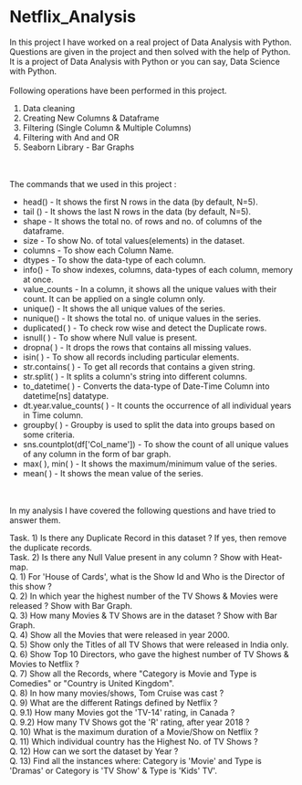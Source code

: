 # Netflix_Analysis
In this project I have worked on a real project of Data Analysis with Python. Questions are given in the project and then solved with the help of Python. It is a project of Data Analysis with Python or you can say, Data Science with Python.
<br />
<br />
Following operations have been performed in this project.
1. Data cleaning
2. Creating New Columns & Dataframe
3. Filtering (Single Column & Multiple Columns)
4. Filtering with And and OR
5. Seaborn Library - Bar Graphs
<br />
<br />
The commands that we used in this project :

* head() - It shows the first N rows in the data (by default, N=5).
* tail () - It shows the last N rows in the data (by default, N=5).
* shape - It shows the total no. of rows and no. of columns of the dataframe.
* size - To show No. of total values(elements) in the dataset.
* columns - To show each Column Name.
* dtypes - To show the data-type of each column.
* info() - To show indexes, columns, data-types of each column, memory at once.
* value_counts - In a column, it shows all the unique values with their count. It can be applied on a single column only.
* unique() - It shows the all unique values of the series.
* nunique() - It shows the total no. of unique values in the series.
* duplicated( ) - To check row wise and detect the Duplicate rows.
* isnull( ) - To show where Null value is present.
* dropna( ) - It drops the rows that contains all missing values.
* isin( ) - To show all records including particular elements.
* str.contains( ) - To get all records that contains a given string.
* str.split( ) - It splits a column's string into different columns.
* to_datetime( ) - Converts the data-type of Date-Time Column into datetime[ns] datatype.
* dt.year.value_counts( ) - It counts the occurrence of all individual years in Time column.
* groupby( ) - Groupby is used to split the data into groups based on some criteria.
* sns.countplot(df['Col_name']) - To show the count of all unique values of any column in the form of bar graph.
* max( ), min( ) - It shows the maximum/minimum value of the series.
* mean( ) - It shows the mean value of the series.
<br />
<br />
In my analysis I have covered the following questions and have tried to answer them.

Task. 1) Is there any Duplicate Record in this dataset ? If yes, then remove the duplicate records.
<br />
Task. 2) Is there any Null Value present in any column ? Show with Heat-map.
<br />
Q. 1) For 'House of Cards', what is the Show Id and Who is the Director of this show ?
<br />
Q. 2) In which year the highest number of the TV Shows & Movies were released ? Show with Bar Graph.
<br />
Q. 3) How many Movies & TV Shows are in the dataset ? Show with Bar Graph.
<br />
Q. 4) Show all the Movies that were released in year 2000.
<br />
Q. 5) Show only the Titles of all TV Shows that were released in India only.
<br />
Q. 6) Show Top 10 Directors, who gave the highest number of TV Shows & Movies to Netflix ?
<br />
Q. 7) Show all the Records, where "Category is Movie and Type is Comedies" or "Country is United Kingdom".
<br />
Q. 8) In how many movies/shows, Tom Cruise was cast ?
<br />
Q. 9) What are the different Ratings defined by Netflix ?
<br />
Q. 9.1) How many Movies got the 'TV-14' rating, in Canada ?
<br />
Q. 9.2) How many TV Shows got the 'R' rating, after year 2018 ?
<br />
Q. 10) What is the maximum duration of a Movie/Show on Netflix ?
<br />
Q. 11) Which individual country has the Highest No. of TV Shows ?
<br />
Q. 12) How can we sort the dataset by Year ?
<br />
Q. 13) Find all the instances where: Category is 'Movie' and Type is 'Dramas' or Category is 'TV Show' & Type is 'Kids' TV'.
<br />
